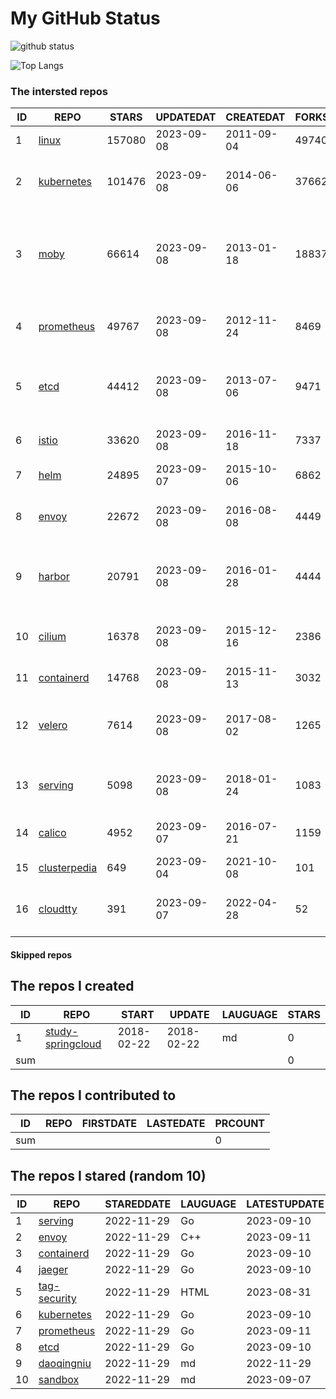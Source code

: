 # My GitHub Status

<img src="https://github-readme-stats-1.yihong0618.vercel.app/api?username=daoqingniu&show_icons=true&&&hide_title=true&count_private=true" alt="github status" />

![Top Langs](https://github-readme-stats-1.yihong0618.vercel.app/api/top-langs/?username=daoqingniu&layout=compact)

<!--START_SECTION:github_repos-->
### The intersted repos
| ID |                              REPO                               | STARS  | UPDATEDAT  | CREATEDAT  | FORKSCOUNT |                                              DESCRIPTIONS                                              |
|----|-----------------------------------------------------------------|--------|------------|------------|------------|--------------------------------------------------------------------------------------------------------|
|  1 | [linux](https://github.com/torvalds/linux)                      | 157080 | 2023-09-08 | 2011-09-04 |      49740 | Linux kernel source tree                                                                               |
|  2 | [kubernetes](https://github.com/kubernetes/kubernetes)          | 101476 | 2023-09-08 | 2014-06-06 |      37662 | Production-Grade Container Scheduling and Management                                                   |
|  3 | [moby](https://github.com/moby/moby)                            |  66614 | 2023-09-08 | 2013-01-18 |      18837 | Moby Project - a collaborative project for the container ecosystem to assemble container-based systems |
|  4 | [prometheus](https://github.com/prometheus/prometheus)          |  49767 | 2023-09-08 | 2012-11-24 |       8469 | The Prometheus monitoring system and time series database.                                             |
|  5 | [etcd](https://github.com/etcd-io/etcd)                         |  44412 | 2023-09-08 | 2013-07-06 |       9471 | Distributed reliable key-value store for the most critical data of a distributed system                |
|  6 | [istio](https://github.com/istio/istio)                         |  33620 | 2023-09-08 | 2016-11-18 |       7337 | Connect, secure, control, and observe services.                                                        |
|  7 | [helm](https://github.com/helm/helm)                            |  24895 | 2023-09-07 | 2015-10-06 |       6862 | The Kubernetes Package Manager                                                                         |
|  8 | [envoy](https://github.com/envoyproxy/envoy)                    |  22672 | 2023-09-08 | 2016-08-08 |       4449 | Cloud-native high-performance edge/middle/service proxy                                                |
|  9 | [harbor](https://github.com/goharbor/harbor)                    |  20791 | 2023-09-08 | 2016-01-28 |       4444 | An open source trusted cloud native registry project that stores, signs, and scans content.            |
| 10 | [cilium](https://github.com/cilium/cilium)                      |  16378 | 2023-09-08 | 2015-12-16 |       2386 | eBPF-based Networking, Security, and Observability                                                     |
| 11 | [containerd](https://github.com/containerd/containerd)          |  14768 | 2023-09-08 | 2015-11-13 |       3032 | An open and reliable container runtime                                                                 |
| 12 | [velero](https://github.com/vmware-tanzu/velero)                |   7614 | 2023-09-08 | 2017-08-02 |       1265 | Backup and migrate Kubernetes applications and their persistent volumes                                |
| 13 | [serving](https://github.com/knative/serving)                   |   5098 | 2023-09-08 | 2018-01-24 |       1083 | Kubernetes-based, scale-to-zero, request-driven compute                                                |
| 14 | [calico](https://github.com/projectcalico/calico)               |   4952 | 2023-09-07 | 2016-07-21 |       1159 | Cloud native networking and network security                                                           |
| 15 | [clusterpedia](https://github.com/clusterpedia-io/clusterpedia) |    649 | 2023-09-04 | 2021-10-08 |        101 | The Encyclopedia of Kubernetes clusters                                                                |
| 16 | [cloudtty](https://github.com/cloudtty/cloudtty)                |    391 | 2023-09-07 | 2022-04-28 |         52 | A Friendly Kubernetes CloudShell (Web Terminal) !                                                      |



#### Skipped repos
<!--END_SECTION:github_repos-->

<!--START_SECTION:my_github-->
## The repos I created
| ID  |                                 REPO                                 |   START    |   UPDATE   | LAUGUAGE | STARS |
|-----|----------------------------------------------------------------------|------------|------------|----------|-------|
|   1 | [study-springcloud](https://github.com/daoqingniu/study-springcloud) | 2018-02-22 | 2018-02-22 | md       |     0 |
| sum |                                                                      |            |            |          |     0 |

## The repos I contributed to
| ID  | REPO | FIRSTDATE | LASTEDATE | PRCOUNT |
|-----|------|-----------|-----------|---------|
| sum |      |           |           |       0 |

## The repos I stared (random 10)
| ID |                          REPO                          | STAREDDATE | LAUGUAGE | LATESTUPDATE |
|----|--------------------------------------------------------|------------|----------|--------------|
|  1 | [serving](https://github.com/knative/serving)          | 2022-11-29 | Go       | 2023-09-10   |
|  2 | [envoy](https://github.com/envoyproxy/envoy)           | 2022-11-29 | C++      | 2023-09-11   |
|  3 | [containerd](https://github.com/containerd/containerd) | 2022-11-29 | Go       | 2023-09-10   |
|  4 | [jaeger](https://github.com/jaegertracing/jaeger)      | 2022-11-29 | Go       | 2023-09-10   |
|  5 | [tag-security](https://github.com/cncf/tag-security)   | 2022-11-29 | HTML     | 2023-08-31   |
|  6 | [kubernetes](https://github.com/kubernetes/kubernetes) | 2022-11-29 | Go       | 2023-09-10   |
|  7 | [prometheus](https://github.com/prometheus/prometheus) | 2022-11-29 | Go       | 2023-09-11   |
|  8 | [etcd](https://github.com/etcd-io/etcd)                | 2022-11-29 | Go       | 2023-09-10   |
|  9 | [daoqingniu](https://github.com/daoqingniu/daoqingniu) | 2022-11-29 | md       | 2022-11-29   |
| 10 | [sandbox](https://github.com/cncf/sandbox)             | 2022-11-29 | md       | 2023-09-07   |

<!--END_SECTION:my_github-->
